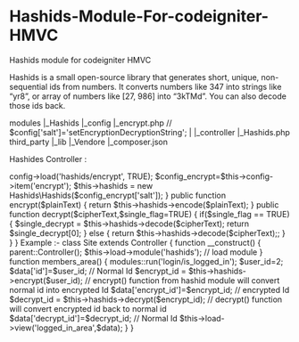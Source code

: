 # Hashids-Module-For-codeigniter-HMVC
Hashids module for codeigniter HMVC

Hashids is a small open-source library that generates short, unique, non-sequential ids from numbers.
It converts numbers like 347 into strings like “yr8”, or array of numbers like [27, 986] into “3kTMd”.
You can also decode those ids back.

modules
      |_Hashids
     	  |_config
     	      |_encrypt.php // $config['salt']='setEncryptionDecryptionString';
     	  |
          |_controller
              |_Hashids.php
third_party
	|_lib
	|_Vendore
	|_composer.json
	

Hashides Controller : 

<?php if ( ! defined('BASEPATH')) exit('No direct script access allowed');
require_once APPPATH."/third_party/hashids/vendor/autoload.php"; 
class Hashids extends Controller 
{
	private $hashids='';
	function __construct()
	{
	    parent::__construct();
   	    $this->config->load('hashids/encrypt', TRUE);
      	    $config_encrypt=$this->config->item('encrypt');
      	    $this->hashids = new Hashids\Hashids($config_encrypt['salt']);
	}
 	public function encrypt($plainText)
 	{
	 	return $this->hashids->encode($plainText);
 	}
 	public function decrypt($cipherText,$single_flag=TRUE)
 	{
 		if($single_flag == TRUE)
 		{
 			$single_decrypt = $this->hashids->decode($cipherText);
 			return $single_decrypt[0];
 		}
 		else
 		{
 			return $this->hashids->decode($cipherText);;
 		}
 	}

}
        
Example :-

class Site extends Controller
{

	function __construct()
	{
		parent::Controller();
		$this->load->module('hashids'); // load module
	}
	
	function members_area()
	{
		modules::run('login/is_logged_in');
		$user_id=2;
		$data['id']=$user_id; // Normal Id 
		$encrypt_id = $this->hashids->encrypt($user_id); 
		// encrypt() function from hashid module will convert normal id into encrypted Id
		
		$data['encrypt_id']=$encrypt_id; // encrypted Id
		
		$decrypt_id = $this->hashids->decrypt($encrypt_id); 
		// decrypt() function will convert encrypted id back to normal id 
		
		$data['decrypt_id']=$decrypt_id; // Normal Id
		$this->load->view('logged_in_area',$data);
	}
}
